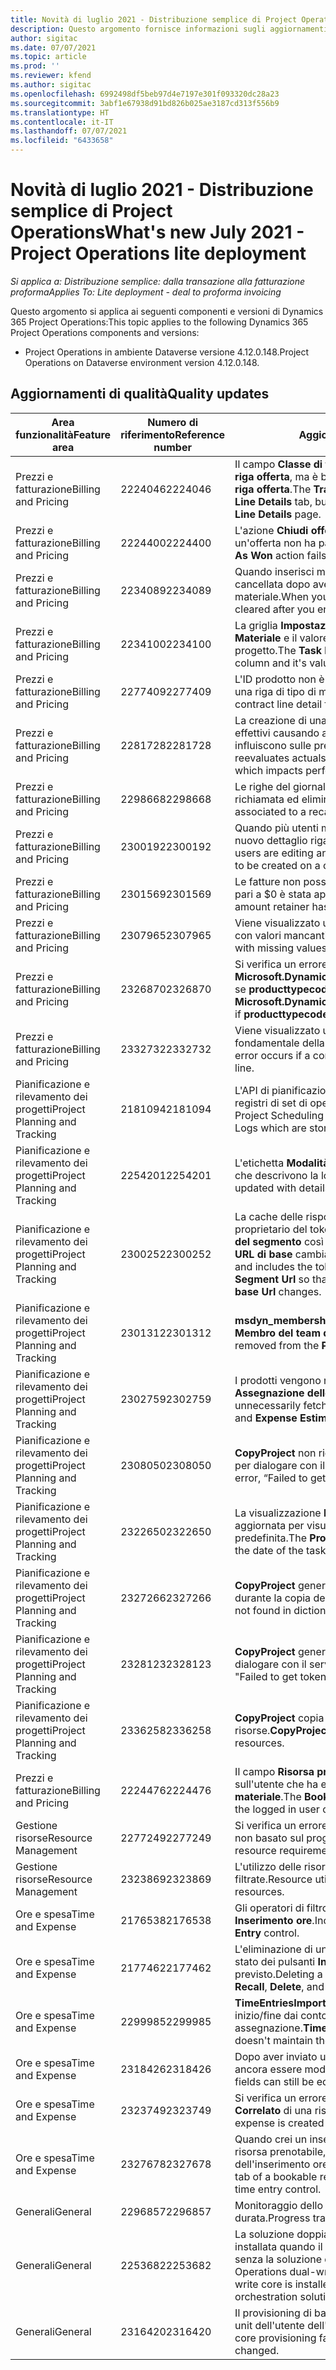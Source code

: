 ```yaml
---
title: Novità di luglio 2021 - Distribuzione semplice di Project Operations
description: Questo argomento fornisce informazioni sugli aggiornamenti di qualità disponibili nella versione di luglio 2021 della distribuzione semplice di Project Operations.
author: sigitac
ms.date: 07/07/2021
ms.topic: article
ms.prod: ''
ms.reviewer: kfend
ms.author: sigitac
ms.openlocfilehash: 6992498df5beb97d4e7197e301f093320dc28a23
ms.sourcegitcommit: 3abf1e67938d91bd826b025ae3187cd313f556b9
ms.translationtype: HT
ms.contentlocale: it-IT
ms.lasthandoff: 07/07/2021
ms.locfileid: "6433658"
---
```

# <a name="whats-new-july-2021---project-operations-lite-deployment"></a><span data-ttu-id="0478c-103">Novità di luglio 2021 - Distribuzione semplice di Project Operations</span><span class="sxs-lookup"><span data-stu-id="0478c-103">What's new July 2021 - Project Operations lite deployment</span></span>

<span data-ttu-id="0478c-104">_Si applica a: Distribuzione semplice: dalla transazione alla fatturazione proforma_</span><span class="sxs-lookup"><span data-stu-id="0478c-104">_Applies To: Lite deployment - deal to proforma invoicing_</span></span>

<span data-ttu-id="0478c-105">Questo argomento si applica ai seguenti componenti e versioni di Dynamics 365 Project Operations:</span><span class="sxs-lookup"><span data-stu-id="0478c-105">This topic applies to the following Dynamics 365 Project Operations components and versions:</span></span>

  - <span data-ttu-id="0478c-106">Project Operations in ambiente Dataverse versione 4.12.0.148.</span><span class="sxs-lookup"><span data-stu-id="0478c-106">Project Operations on Dataverse environment version 4.12.0.148.</span></span>

## <a name="quality-updates"></a><span data-ttu-id="0478c-107">Aggiornamenti di qualità</span><span class="sxs-lookup"><span data-stu-id="0478c-107">Quality updates</span></span>
| <span data-ttu-id="0478c-108">**Area funzionalità**</span><span class="sxs-lookup"><span data-stu-id="0478c-108">**Feature area**</span></span>              | <span data-ttu-id="0478c-109">**Numero di riferimento**</span><span class="sxs-lookup"><span data-stu-id="0478c-109">**Reference number**</span></span> | <span data-ttu-id="0478c-110">**Aggiornamento di qualità**</span><span class="sxs-lookup"><span data-stu-id="0478c-110">**Quality update**</span></span>                                                                                                                                                                                             |
|-------------------------------|----------------------|----------------------------------------------------------------------------------------------------------------------------------------------------------------------------------------------------------------|
| <span data-ttu-id="0478c-111">Prezzi e fatturazione</span><span class="sxs-lookup"><span data-stu-id="0478c-111">Billing and Pricing</span></span>           | <span data-ttu-id="0478c-112">2224046</span><span class="sxs-lookup"><span data-stu-id="0478c-112">2224046</span></span>              | <span data-ttu-id="0478c-113">Il campo **Classe di transazione** è modificabile nella scheda **Dettagli riga offerta**, ma è bloccato se stai lavorando nella pagina **Dettagli riga offerta**.</span><span class="sxs-lookup"><span data-stu-id="0478c-113">The **Transaction Class** field is editable on the **Quote Line Details** tab, but is locked if you are working from the **Quote Line Details** page.</span></span>                                                                     |
| <span data-ttu-id="0478c-114">Prezzi e fatturazione</span><span class="sxs-lookup"><span data-stu-id="0478c-114">Billing and Pricing</span></span>           | <span data-ttu-id="0478c-115">2224400</span><span class="sxs-lookup"><span data-stu-id="0478c-115">2224400</span></span>              | <span data-ttu-id="0478c-116">L'azione **Chiudi offerta come acquisita** non riesce quando un'offerta non ha passaggi fondamentali di data.</span><span class="sxs-lookup"><span data-stu-id="0478c-116">The **Close Quote As Won** action fails when a quote has no date milestones.</span></span>                                                                                                                                    |
| <span data-ttu-id="0478c-117">Prezzi e fatturazione</span><span class="sxs-lookup"><span data-stu-id="0478c-117">Billing and Pricing</span></span>           | <span data-ttu-id="0478c-118">2234089</span><span class="sxs-lookup"><span data-stu-id="0478c-118">2234089</span></span>              | <span data-ttu-id="0478c-119">Quando inserisci manualmente una descrizione del prodotto, viene cancellata dopo aver inserito una quantità per una stima del materiale.</span><span class="sxs-lookup"><span data-stu-id="0478c-119">When you manually enter a product description, it's cleared after you enter a quantity for a material estimate.</span></span>                                                                                                                         |
| <span data-ttu-id="0478c-120">Prezzi e fatturazione</span><span class="sxs-lookup"><span data-stu-id="0478c-120">Billing and Pricing</span></span>           | <span data-ttu-id="0478c-121">2234100</span><span class="sxs-lookup"><span data-stu-id="0478c-121">2234100</span></span>              | <span data-ttu-id="0478c-122">La griglia **Impostazione fatturazione attività** non include la colonna **Materiale** e il valore nella scheda **Fatturazione attività** del progetto.</span><span class="sxs-lookup"><span data-stu-id="0478c-122">The **Task Billing Setup** grid doesn't include the **Material** column and it's value on the **Task Billing** tab of the project.</span></span>                                                                                                       |
| <span data-ttu-id="0478c-123">Prezzi e fatturazione</span><span class="sxs-lookup"><span data-stu-id="0478c-123">Billing and Pricing</span></span>           | <span data-ttu-id="0478c-124">2277409</span><span class="sxs-lookup"><span data-stu-id="0478c-124">2277409</span></span>              | <span data-ttu-id="0478c-125">L'ID prodotto non è disponibile nei dettagli della riga di contratto per una riga di tipo di materiale.</span><span class="sxs-lookup"><span data-stu-id="0478c-125">The product ID isn't available on the contract line detail for a material type line.</span></span>                                                                                                                                        |
| <span data-ttu-id="0478c-126">Prezzi e fatturazione</span><span class="sxs-lookup"><span data-stu-id="0478c-126">Billing and Pricing</span></span>           | <span data-ttu-id="0478c-127">2281728</span><span class="sxs-lookup"><span data-stu-id="0478c-127">2281728</span></span>              | <span data-ttu-id="0478c-128">La creazione di una riga di contratto rivaluta inutilmente i valori effettivi causando aumenti significativi del volume di dati, che influiscono sulle prestazioni.</span><span class="sxs-lookup"><span data-stu-id="0478c-128">Creating a contract line unnecessarily reevaluates actuals causing significant increases in data volume, which impacts performance.</span></span>                                                                                |
| <span data-ttu-id="0478c-129">Prezzi e fatturazione</span><span class="sxs-lookup"><span data-stu-id="0478c-129">Billing and Pricing</span></span>           | <span data-ttu-id="0478c-130">2298668</span><span class="sxs-lookup"><span data-stu-id="0478c-130">2298668</span></span>              | <span data-ttu-id="0478c-131">Le righe del giornale di registrazione associate a una spesa richiamata ed eliminata non vengono rimosse.</span><span class="sxs-lookup"><span data-stu-id="0478c-131">Journal lines associated to a recalled and deleted expense aren't removed.</span></span>                                                                                                                                     |
| <span data-ttu-id="0478c-132">Prezzi e fatturazione</span><span class="sxs-lookup"><span data-stu-id="0478c-132">Billing and Pricing</span></span>           | <span data-ttu-id="0478c-133">2300192</span><span class="sxs-lookup"><span data-stu-id="0478c-133">2300192</span></span>              | <span data-ttu-id="0478c-134">Quando più utenti modificano una fattura, è possibile creare un nuovo dettaglio riga fattura su una fattura confermata.</span><span class="sxs-lookup"><span data-stu-id="0478c-134">When multiple users are editing an invoice, it's possible for a new invoice line detail to be created on a confirmed invoice.</span></span>                                                                                   |
| <span data-ttu-id="0478c-135">Prezzi e fatturazione</span><span class="sxs-lookup"><span data-stu-id="0478c-135">Billing and Pricing</span></span>           | <span data-ttu-id="0478c-136">2301569</span><span class="sxs-lookup"><span data-stu-id="0478c-136">2301569</span></span>              | <span data-ttu-id="0478c-137">Le fatture non possono essere corrette se una ritenuta di importo pari a \$0 è stata applicata.</span><span class="sxs-lookup"><span data-stu-id="0478c-137">Invoices can't be corrected if a \$0 amount retainer has been applied.</span></span>                                                                                                                                        |
| <span data-ttu-id="0478c-138">Prezzi e fatturazione</span><span class="sxs-lookup"><span data-stu-id="0478c-138">Billing and Pricing</span></span>           | <span data-ttu-id="0478c-139">2307965</span><span class="sxs-lookup"><span data-stu-id="0478c-139">2307965</span></span>              | <span data-ttu-id="0478c-140">Viene visualizzato un errore se viene creato un prezzo di categoria con valori mancanti.</span><span class="sxs-lookup"><span data-stu-id="0478c-140">An error occurs if a category price is created with missing values.</span></span>                                                                                                                           |
| <span data-ttu-id="0478c-141">Prezzi e fatturazione</span><span class="sxs-lookup"><span data-stu-id="0478c-141">Billing and Pricing</span></span>           | <span data-ttu-id="0478c-142">2326870</span><span class="sxs-lookup"><span data-stu-id="0478c-142">2326870</span></span>              | <span data-ttu-id="0478c-143">Si verifica un errore in **Microsoft.Dynamics.ProjectService.Plugins.PostInvoiceLineDelete** se **producttypecode** è null.</span><span class="sxs-lookup"><span data-stu-id="0478c-143">An error occurs in **Microsoft.Dynamics.ProjectService.Plugins.PostInvoiceLineDelete** if **producttypecode** is null.</span></span>                                                                            |
| <span data-ttu-id="0478c-144">Prezzi e fatturazione</span><span class="sxs-lookup"><span data-stu-id="0478c-144">Billing and Pricing</span></span>           | <span data-ttu-id="0478c-145">2332732</span><span class="sxs-lookup"><span data-stu-id="0478c-145">2332732</span></span>              | <span data-ttu-id="0478c-146">Viene visualizzato un errore se viene creato un passaggio fondamentale della voce di contratto senza una riga d'ordine.</span><span class="sxs-lookup"><span data-stu-id="0478c-146">An error occurs if a contract line milestone is created without an order line.</span></span>                                                                                                                |
| <span data-ttu-id="0478c-147">Pianificazione e rilevamento dei progetti</span><span class="sxs-lookup"><span data-stu-id="0478c-147">Project Planning and Tracking</span></span> | <span data-ttu-id="0478c-148">2181094</span><span class="sxs-lookup"><span data-stu-id="0478c-148">2181094</span></span>              | <span data-ttu-id="0478c-149">L'API di pianificazione del progetto ora supporta i registri PSS e i registri di set di operazioni che vengono archiviati per 90 giorni.</span><span class="sxs-lookup"><span data-stu-id="0478c-149">The Project Scheduling API now supports PSS Logs and Operation Set Logs which are stored for 90 days.</span></span>                                                                                                                  |
| <span data-ttu-id="0478c-150">Pianificazione e rilevamento dei progetti</span><span class="sxs-lookup"><span data-stu-id="0478c-150">Project Planning and Tracking</span></span> | <span data-ttu-id="0478c-151">2254201</span><span class="sxs-lookup"><span data-stu-id="0478c-151">2254201</span></span>              | <span data-ttu-id="0478c-152">L'etichetta **Modalità di pianificazione** viene aggiornata con dettagli che descrivono la logica predefinita.</span><span class="sxs-lookup"><span data-stu-id="0478c-152">The **Schedule Mode** label is updated with details that describe the defaulting logic.</span></span>                                                                                                                                      |
| <span data-ttu-id="0478c-153">Pianificazione e rilevamento dei progetti</span><span class="sxs-lookup"><span data-stu-id="0478c-153">Project Planning and Tracking</span></span> | <span data-ttu-id="0478c-154">2300252</span><span class="sxs-lookup"><span data-stu-id="0478c-154">2300252</span></span>              | <span data-ttu-id="0478c-155">La cache delle risposte **openProject** viene aggiornata e include il proprietario del token nella chiave della cache, **URL di base**, e **URL del segmento** così che **URL richiesta** può sempre essere ricreato se **URL di base** cambia.</span><span class="sxs-lookup"><span data-stu-id="0478c-155">The **openProject** response cache is updated and includes the token owner in the cache key, **base Url**, and **Segment Url** so that **Request Url** can always be re-created if the **base Url** changes.</span></span> |
| <span data-ttu-id="0478c-156">Pianificazione e rilevamento dei progetti</span><span class="sxs-lookup"><span data-stu-id="0478c-156">Project Planning and Tracking</span></span> | <span data-ttu-id="0478c-157">2301312</span><span class="sxs-lookup"><span data-stu-id="0478c-157">2301312</span></span>              | <span data-ttu-id="0478c-158">**msdyn_membershipstatus** è stato rimosso dalla visualizzazione **Membro del team di progetto**.</span><span class="sxs-lookup"><span data-stu-id="0478c-158">**msdyn_membershipstatus** has been removed from the **Project Team Member** view.</span></span>                                                                                                                                        |
| <span data-ttu-id="0478c-159">Pianificazione e rilevamento dei progetti</span><span class="sxs-lookup"><span data-stu-id="0478c-159">Project Planning and Tracking</span></span> | <span data-ttu-id="0478c-160">2302759</span><span class="sxs-lookup"><span data-stu-id="0478c-160">2302759</span></span>              | <span data-ttu-id="0478c-161">I prodotti vengono recuperati inutilmente nelle schede **Assegnazione delle risorse**, **Stime**, e **Stime di spesa**.</span><span class="sxs-lookup"><span data-stu-id="0478c-161">Products are unnecessarily fetched on the **Resource Assignments**, **Estimates**, and **Expense Estimates** tabs.</span></span>                                                                                                        |
| <span data-ttu-id="0478c-162">Pianificazione e rilevamento dei progetti</span><span class="sxs-lookup"><span data-stu-id="0478c-162">Project Planning and Tracking</span></span> | <span data-ttu-id="0478c-163">2308050</span><span class="sxs-lookup"><span data-stu-id="0478c-163">2308050</span></span>              | <span data-ttu-id="0478c-164">**CopyProject** non riesce con l'errore "Impossibile ottenere il token per dialogare con il servizio remoto".</span><span class="sxs-lookup"><span data-stu-id="0478c-164">**CopyProject** fails with the error, “Failed to get token to talk to remote service”.</span></span>                                                                                                                           |
| <span data-ttu-id="0478c-165">Pianificazione e rilevamento dei progetti</span><span class="sxs-lookup"><span data-stu-id="0478c-165">Project Planning and Tracking</span></span> | <span data-ttu-id="0478c-166">2322650</span><span class="sxs-lookup"><span data-stu-id="0478c-166">2322650</span></span>              | <span data-ttu-id="0478c-167">La visualizzazione **Elenco delle attività di progetto** è stata aggiornata per visualizzare la data dell'attività per impostazione predefinita.</span><span class="sxs-lookup"><span data-stu-id="0478c-167">The **Project Task List** view has been updated to display the date of the task by default.</span></span>                                                                                                            |
| <span data-ttu-id="0478c-168">Pianificazione e rilevamento dei progetti</span><span class="sxs-lookup"><span data-stu-id="0478c-168">Project Planning and Tracking</span></span> | <span data-ttu-id="0478c-169">2327266</span><span class="sxs-lookup"><span data-stu-id="0478c-169">2327266</span></span>              | <span data-ttu-id="0478c-170">**CopyProject** genera l'errore "Chiave non trovata nel dizionario" durante la copia delle stime.</span><span class="sxs-lookup"><span data-stu-id="0478c-170">**CopyProject** generates the error, "Key not found in dictionary" when copying estimates.</span></span>                                                                                                      |
| <span data-ttu-id="0478c-171">Pianificazione e rilevamento dei progetti</span><span class="sxs-lookup"><span data-stu-id="0478c-171">Project Planning and Tracking</span></span> | <span data-ttu-id="0478c-172">2328123</span><span class="sxs-lookup"><span data-stu-id="0478c-172">2328123</span></span>              | <span data-ttu-id="0478c-173">**CopyProject** genera l'errore "Impossibile ottenere il token per dialogare con il servizio remoto".</span><span class="sxs-lookup"><span data-stu-id="0478c-173">**CopyProject** generates the error, "Failed to get token to talk to remote service".</span></span>                                                                                                                          |
| <span data-ttu-id="0478c-174">Pianificazione e rilevamento dei progetti</span><span class="sxs-lookup"><span data-stu-id="0478c-174">Project Planning and Tracking</span></span> | <span data-ttu-id="0478c-175">2336258</span><span class="sxs-lookup"><span data-stu-id="0478c-175">2336258</span></span>              | <span data-ttu-id="0478c-176">**CopyProject** copia erroneamente i nomi delle posizioni delle risorse.</span><span class="sxs-lookup"><span data-stu-id="0478c-176">**CopyProject** incorrectly copies the position names of resources.</span></span>                                                                                                                                                 |
| <span data-ttu-id="0478c-177">Prezzi e fatturazione</span><span class="sxs-lookup"><span data-stu-id="0478c-177">Billing and Pricing</span></span>           | <span data-ttu-id="0478c-178">2224476</span><span class="sxs-lookup"><span data-stu-id="0478c-178">2224476</span></span>              | <span data-ttu-id="0478c-179">Il campo **Risorsa prenotabile** non è impostato correttamente sull'utente che ha effettuato l'accesso nella pagina **Utilizzo del materiale**.</span><span class="sxs-lookup"><span data-stu-id="0478c-179">The **Bookable Resource** field doesn't correctly default to the logged in user on the **Material Usage** page.</span></span>                                                                                                            |
| <span data-ttu-id="0478c-180">Gestione risorse</span><span class="sxs-lookup"><span data-stu-id="0478c-180">Resource Management</span></span>           | <span data-ttu-id="0478c-181">2277249</span><span class="sxs-lookup"><span data-stu-id="0478c-181">2277249</span></span>              | <span data-ttu-id="0478c-182">Si verifica un errore quando viene aggiornato un requisito di risorse non basato sul progetto.</span><span class="sxs-lookup"><span data-stu-id="0478c-182">An error occurs when a non-project-based resource requirement is updated.</span></span>                                                                                                            |
| <span data-ttu-id="0478c-183">Gestione risorse</span><span class="sxs-lookup"><span data-stu-id="0478c-183">Resource Management</span></span>           | <span data-ttu-id="0478c-184">2323869</span><span class="sxs-lookup"><span data-stu-id="0478c-184">2323869</span></span>              | <span data-ttu-id="0478c-185">L'utilizzo delle risorse non riconosce correttamente le risorse filtrate.</span><span class="sxs-lookup"><span data-stu-id="0478c-185">Resource utilization doesn't correctly recognize filtered resources.</span></span>                                                                                                                                             |
| <span data-ttu-id="0478c-186">Ore e spesa</span><span class="sxs-lookup"><span data-stu-id="0478c-186">Time and Expense</span></span>              | <span data-ttu-id="0478c-187">2176538</span><span class="sxs-lookup"><span data-stu-id="0478c-187">2176538</span></span>              | <span data-ttu-id="0478c-188">Gli operatori di filtro non corretti vengono applicati al controllo **Inserimento ore**.</span><span class="sxs-lookup"><span data-stu-id="0478c-188">Incorrect filter operators are applied to the **Time Entry** control.</span></span>                                                                                                                                                   |
| <span data-ttu-id="0478c-189">Ore e spesa</span><span class="sxs-lookup"><span data-stu-id="0478c-189">Time and Expense</span></span>              | <span data-ttu-id="0478c-190">2177462</span><span class="sxs-lookup"><span data-stu-id="0478c-190">2177462</span></span>              | <span data-ttu-id="0478c-191">L'eliminazione di un inserimento ore nella griglia non aggiorna lo stato dei pulsanti **Invia**, **Richiama**, **Elimina**, e **Modifica voce** come previsto.</span><span class="sxs-lookup"><span data-stu-id="0478c-191">Deleting a time entry in the grid doesn't update the **Submit**, **Recall**, **Delete**, and **Edit Entry** button status as expected.</span></span>                                                                                        |
| <span data-ttu-id="0478c-192">Ore e spesa</span><span class="sxs-lookup"><span data-stu-id="0478c-192">Time and Expense</span></span>              | <span data-ttu-id="0478c-193">2299985</span><span class="sxs-lookup"><span data-stu-id="0478c-193">2299985</span></span>              | <span data-ttu-id="0478c-194">**TimeEntriesImportFromResourceAssignment** non mantiene l'ora di inizio/fine dai contorni di assegnazione.</span><span class="sxs-lookup"><span data-stu-id="0478c-194">**TimeEntriesImportFromResourceAssignment** doesn't maintain the start/end time from the assignment contours.</span></span>                                                                                                  |
| <span data-ttu-id="0478c-195">Ore e spesa</span><span class="sxs-lookup"><span data-stu-id="0478c-195">Time and Expense</span></span>              | <span data-ttu-id="0478c-196">2318426</span><span class="sxs-lookup"><span data-stu-id="0478c-196">2318426</span></span>              | <span data-ttu-id="0478c-197">Dopo aver inviato un inserimento ore, i campi bloccati possono ancora essere modificati.</span><span class="sxs-lookup"><span data-stu-id="0478c-197">After a time entry is submitted, locked fields can still be edited.</span></span>                                                                                                                                   |
| <span data-ttu-id="0478c-198">Ore e spesa</span><span class="sxs-lookup"><span data-stu-id="0478c-198">Time and Expense</span></span>              | <span data-ttu-id="0478c-199">2323749</span><span class="sxs-lookup"><span data-stu-id="0478c-199">2323749</span></span>              | <span data-ttu-id="0478c-200">Si verifica un errore quando viene creata una spesa dalla scheda **Correlato** di una risorsa prenotabile.</span><span class="sxs-lookup"><span data-stu-id="0478c-200">An error occurs when an expense is created from the **Related** tab of a bookable resource.</span></span>                                                                                                      |
| <span data-ttu-id="0478c-201">Ore e spesa</span><span class="sxs-lookup"><span data-stu-id="0478c-201">Time and Expense</span></span>              | <span data-ttu-id="0478c-202">2327678</span><span class="sxs-lookup"><span data-stu-id="0478c-202">2327678</span></span>              | <span data-ttu-id="0478c-203">Quando crei un inserimento ore dalla scheda **Correlato** di una risorsa prenotabile, la risorsa padre non viene passata al controllo dell'inserimento ore.</span><span class="sxs-lookup"><span data-stu-id="0478c-203">When you create a time entry from the **Related** tab of a bookable resource, the parent resource isn't passed to the time entry control.</span></span>                                                                            |
| <span data-ttu-id="0478c-204">Generali</span><span class="sxs-lookup"><span data-stu-id="0478c-204">General</span></span>                       | <span data-ttu-id="0478c-205">2296857</span><span class="sxs-lookup"><span data-stu-id="0478c-205">2296857</span></span>              | <span data-ttu-id="0478c-206">Monitoraggio dello stato di avanzamento per lavori di lunga durata.</span><span class="sxs-lookup"><span data-stu-id="0478c-206">Progress tracking for long running jobs.</span></span>                                                                                                                                                                        |
| <span data-ttu-id="0478c-207">Generali</span><span class="sxs-lookup"><span data-stu-id="0478c-207">General</span></span>                       | <span data-ttu-id="0478c-208">2253682</span><span class="sxs-lookup"><span data-stu-id="0478c-208">2253682</span></span>              | <span data-ttu-id="0478c-209">La soluzione doppia scrittura di Project Operations non deve essere installata quando il core doppia scrittura è installato in un ambiente senza la soluzione di orchestrazione doppia scrittura.</span><span class="sxs-lookup"><span data-stu-id="0478c-209">The Project Operations dual-write solution shouldn't be installed when dual-write core is installed in an environment without the dual-write orchestration solution.</span></span>                                                |
| <span data-ttu-id="0478c-210">Generali</span><span class="sxs-lookup"><span data-stu-id="0478c-210">General</span></span>                       | <span data-ttu-id="0478c-211">2316420</span><span class="sxs-lookup"><span data-stu-id="0478c-211">2316420</span></span>              | <span data-ttu-id="0478c-212">Il provisioning di base di Project Service non riesce se la business unit dell'utente dell'applicazione viene modificata.</span><span class="sxs-lookup"><span data-stu-id="0478c-212">Project service core provisioning fails if the application user’s business unit is changed.</span></span>                                                                                                                     |
